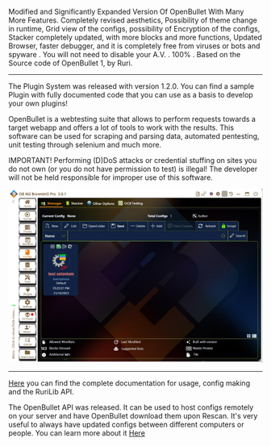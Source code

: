 Modified and Significantly Expanded Version Of OpenBullet With Many More Features. Completely revised aesthetics, Possibility of theme change in runtime, Grid view of the configs, possibility of Encryption of the configs, Stacker completely updated, with more blocks and more functions, Updated Browser, faster debugger, and it is completely free from viruses or bots and spyware . You will not need to disable your A.V. . 100% . Based on the Source code of OpenBullet 1, by Ruri.
_______________________________________________________
The Plugin System was released with version 1.2.0. You can find a sample Plugin with fully documented code that you can use as a basis to develop your own plugins!

OpenBullet is a webtesting suite that allows to perform requests towards a target webapp and offers a lot of tools to work with the results. This software can be used for scraping and parsing data, automated pentesting, unit testing through selenium and much more.

IMPORTANT! Performing (D)DoS attacks or credential stuffing on sites you do not own (or you do not have permission to test) is illegal! The developer will not be held responsible for improper use of this software.

![image](https://github.com/ObM2/ObM2Pro/blob/main/screenshot_20231023_103726.jpg)

__________________________________

[Here](https://obm2.github.io/obm2/) you can find the complete documentation for usage, config making and the RuriLib API.

The OpenBullet API was released. It can be used to host configs remotely on your server and have OpenBullet download them upon Rescan. It's very useful to always have updated configs between different computers or people. You can learn more about it [Here](https://obm2.github.io/obm2/)
